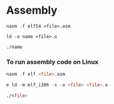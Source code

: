 # Assembly

```
nasm -f elf54 <file>.asm

ld -o name <file>.o

./name
```

### To run assembly code on Linux

``` asm
nasm -f elf <file>.asm

e ld -m elf_i386 -s -o <file> <file>.o

./<file>
```
